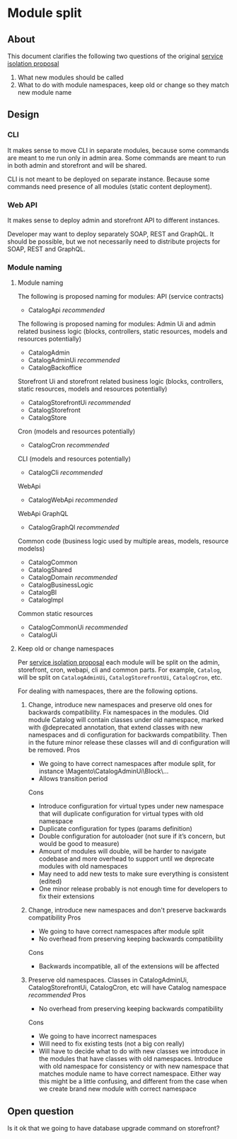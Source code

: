# Module split

## About

This document clarifies the following two questions of the original [service isolation proposal](service-isolation.md)
1. What new modules should be called
2. What to do with module namespaces, keep old or change so they match new module name

## Design

### CLI
It makes sense to move CLI in separate modules, because some commands are meant to me run only in admin area. Some commands are meant to run in both admin and storefront and will be shared.

CLI is not meant to be deployed on separate instance. Because some commands need presence of all modules (static content deployment).

### Web API
It makes sense to deploy admin and storefront API to different instances.

Developer may want to deploy separately SOAP, REST and GraphQL. It should be possible, but we not necessarily need to distribute projects for SOAP, REST and GraphQL.

### Module naming

1. Module naming

    The following is proposed naming for modules:
    API (service contracts)
    * CatalogApi _recommended_
    
    The following is proposed naming for modules:
    Admin Ui and admin related business logic (blocks, controllers, static resources, models and resources potentially)
    * CatalogAdmin
    * CatalogAdminUi _recommended_
    * CatalogBackoffice
    
    Storefront Ui and storefront related business logic (blocks, controllers, static resources, models and resources potentially)
    * CatalogStorefrontUi _recommended_
    * CatalogStorefront
    * CatalogStore
    
    Cron (models and resources potentially)
    * CatalogCron _recommended_
    
    CLI (models and resources potentially)
    * CatalogCli _recommended_
    
    WebApi
    * CatalogWebApi _recommended_
    
    WebApi GraphQL
    * CatalogGraphQl _recommended_
    
    Common code (business logic used by multiple areas, models, resource modelss)
    * CatalogCommon
    * CatalogShared
    * CatalogDomain _recommended_
    * CatalogBusinessLogic
    * CatalogBl
    * CatalogImpl
    
    Common static resources
    * CatalogCommonUi _recommended_
    * CatalogUi

2. Keep old or change namespaces

    Per [service isolation proposal](service-isolation.md) each module will be split on the admin, storefront, cron, webapi, cli and common parts. For example, `Catalog`, will be split on `CatalogAdminUi`, `CatalogStorefrontUi`, `CatalogCron`, etc.
    
    For dealing with namespaces, there are the following options.
    
    1. Change, introduce new namespaces and preserve old ones for backwards compatibility. Fix namespaces in the modules. Old module Catalog will contain classes under old namespace, marked with @deprecated annotation, that extend classes with new namespaces and di configuration for backwards compatibility. Then in the future minor release these classes will and di configuration will be removed.
        Pros
        * We going to have correct namespaces after module split, for instance \Magento\CatalogAdminUi\Block\…
        * Allows transition period
        
        Cons
        * Introduce configuration for virtual types under new namespace that will duplicate configuration for virtual types with old namespace
        * Duplicate configuration for types (params definition)
        * Double configuration for autoloader (not sure if it’s concern, but would be good to measure)
        * Amount of modules will double, will be harder to navigate codebase and more overhead to support until we deprecate modules with old namespaces
        * May need to add new tests to make sure everything is consistent (edited) 
        * One minor release probably is not enough time for developers to fix their extensions
    
    2. Change, introduce new namespaces and don't preserve backwards compatibility
        Pros
        * We going to have correct namespaces after module split
        * No overhead from preserving keeping backwards compatibility
        
        Cons
        * Backwards incompatible, all of the extensions will be affected
    
    3. Preserve old namespaces. Classes in CatalogAdminUi, CatalogStorefrontUi, CatalogCron, etc will have Catalog namespace _recommended_
        Pros
        * No overhead from preserving keeping backwards compatibility
        
        Cons
        * We going to have incorrect namespaces
        * Will need to fix existing tests (not a big con really)
        * Will have to decide what to do with new classes we introduce in the modules that have classes with old namespaces. Introduce with old namespace for consistency or with new namespace that matches module name to have correct namespace. Either way this might be a little confusing, and different from the case when we create brand new module with correct namespace

## Open question
Is it ok that we going to have database upgrade command on storefront?